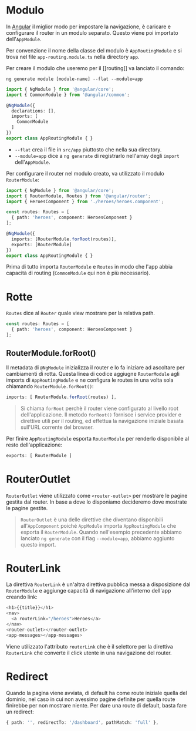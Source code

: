 # Modulo

In [Angular](Angular) il miglior modo per impostare la navigazione, è caricare e configurare il router in un modulo separato. Questo viene poi importato dell'`AppModule`.

Per convenzione il nome della classe del modulo è `AppRoutingModule` e si trova nel file `app-routing.module.ts` nella directory `app`.

Per creare il modulo che useremo per il [[routing]] va lanciato il comando:

```terminal
ng generate module [module-name] --flat --module=app
```

```ts
import { NgModule } from '@angular/core';
import { CommonModule } from '@angular/common';

@NgModule({
  declarations: [],
  imports: [
    CommonModule
  ]
})
export class AppRoutingModule { }
```

- `--flat` crea il file in `src/app` piuttosto che nella sua directory.
- `--module=app` dice a `ng generate` di registrarlo nell'array degli `import` dell'`AppModule`.

Per configurare il router nel modulo creato, va utilizzato il modulo `RouterModule`:

```ts
import { NgModule } from '@angular/core';
import { RouterModule, Routes } from '@angular/router';
import { HeroesComponent } from './heroes/heroes.component';

const routes: Routes = [
  { path: 'heroes', component: HeroesComponent }
];

@NgModule({
  imports: [RouterModule.forRoot(routes)],
  exports: [RouterModule]
})
export class AppRoutingModule { }
```

Prima di tutto importa `RouterModule` e `Routes` in modo che l'app abbia capacità di routing (`CommonModule` qui non è più necessario).

# Rotte

`Routes` dice al `Router` quale view mostrare per la relativa path.

```ts
const routes: Routes = [
  { path: 'heroes', component: HeroesComponent }
];
```

## RouterModule.forRoot()

Il metadata di `@NgModule` inizializza il router e lo fa iniziare ad ascoltare per cambiamenti di rotta.
Questa linea di codice aggiugne `RouterModule` agli imports di `AppRoutingModule` e ne configura le routes in una volta sola chiamando `RouterModule.forRoot()`:

```ts
imports: [ RouterModule.forRoot(routes) ],
```

>Si chiama `forRoot` perchè il router viene configurato al livello root dell'applicazione. Il metodo `forRoot()` fornisce i service provider e direttive utili per il routing, ed effettua la navigazione iniziale basata sull'URL corrente del browser.

Per finire `AppRoutingModule` esporta `RouterModule` per renderlo disponibile al resto dell'applicazione:

```ts
exports: [ RouterModule ]
```

# RouterOutlet

`RouterOutlet` viene utilizzato come `<router-outlet>` per mostrare le pagine gestita dal router. In base a dove lo disponiamo decideremo dove mostrate le pagine gestite.

>`RouterOutlet` è una delle direttive che diventano disponibili all'`AppComponent` poiché `AppModule` importa `AppRoutingModule` che esporta il `RouterModule`. Quando nell'esempio precedente abbiamo lanciato `ng generate` con il flag `--module=app`, abbiamo aggiunto questo import.

# RouterLink

La direttiva `RouterLink` è un'altra direttiva pubblica messa a disposizione dal `RouterModule` e aggiunge capacità di navigazione all'interno dell'app creando link:

```ts
<h1>{{title}}</h1>
<nav>
  <a routerLink="/heroes">Heroes</a>
</nav>
<router-outlet></router-outlet>
<app-messages></app-messages>
```

Viene utilizzato l'attributo `routerLink` che è il selettore per la direttiva `RouterLink` che converte il click utente in una navigazione del router.

# Redirect

Quando la pagina viene avviata, di default ha come route iniziale quella del dominio, nel caso in cui non avessimo pagine definite per quella route finirebbe per non mostrare niente. Per dare una route di default, basta fare un redirect:

```ts
{ path: '', redirectTo: '/dashboard', pathMatch: 'full' },
```

 